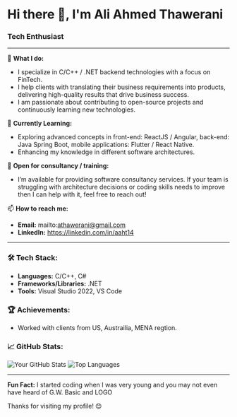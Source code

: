 # Hi there 👋, I'm Ali Ahmed Thawerani

### Tech Enthusiast

---

🔭 **What I do:**
- I specialize in C/C++ / .NET backend technologies with a focus on FinTech.
- I help clients with translating their business requirements into products, delivering high-quality results that drive business success.
- I am passionate about contributing to open-source projects and continuously learning new technologies.

🌱 **Currently Learning:**
- Exploring advanced concepts in front-end: ReactJS / Angular, back-end: Java Spring Boot, mobile applications: Flutter / React Native.
- Enhancing my knowledge in different software architectures.

💼 **Open for consultancy / training:**
- I’m available for providing software consultancy services. If your team is struggling with architecture decisions or coding skills needs to improve then I can help with it, feel free to reach out!

📫 **How to reach me:**
- **Email:** mailto:athawerani@gmail.com
- **LinkedIn:** https://linkedin.com/in/aaht14

---

### 🛠️ **Tech Stack:**
- **Languages:** C/C++, C#
- **Frameworks/Libraries:** .NET
- **Tools:** Visual Studio 2022, VS Code

### 🏆 **Achievements:**
- Worked with clients from US, Austrailia, MENA regtion.

### 📈 **GitHub Stats:**

![Your GitHub Stats](https://github-readme-stats.vercel.app/api?username=aathawerani&show_icons=true&theme=radical)
![Top Languages](https://github-readme-stats.vercel.app/api/top-langs/?username=aathawerani&layout=compact&theme=radical)

---

**Fun Fact:** I started coding when I was very young and you may not even have heard of G.W. Basic and LOGO

Thanks for visiting my profile! 😊

